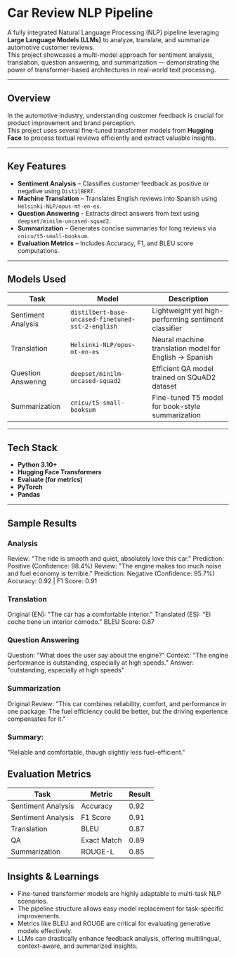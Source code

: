 # Car Review NLP Pipeline

A fully integrated Natural Language Processing (NLP) pipeline leveraging **Large Language Models (LLMs)** to analyze, translate, and summarize automotive customer reviews.  
This project showcases a multi-model approach for sentiment analysis, translation, question answering, and summarization — demonstrating the power of transformer-based architectures in real-world text processing.

---

## Overview

In the automotive industry, understanding customer feedback is crucial for product improvement and brand perception.  
This project uses several fine-tuned transformer models from **Hugging Face** to process textual reviews efficiently and extract valuable insights.

---

## Key Features

- **Sentiment Analysis** – Classifies customer feedback as positive or negative using `DistilBERT`.
- **Machine Translation** – Translates English reviews into Spanish using `Helsinki-NLP/opus-mt-en-es`.
- **Question Answering** – Extracts direct answers from text using `deepset/minilm-uncased-squad2`.
- **Summarization** – Generates concise summaries for long reviews via `cnicu/t5-small-booksum`.
- **Evaluation Metrics** – Includes Accuracy, F1, and BLEU score computations.

---

## Models Used

| Task | Model | Description |
|------|--------|-------------|
| Sentiment Analysis | `distilbert-base-uncased-finetuned-sst-2-english` | Lightweight yet high-performing sentiment classifier |
| Translation | `Helsinki-NLP/opus-mt-en-es` | Neural machine translation model for English → Spanish |
| Question Answering | `deepset/minilm-uncased-squad2` | Efficient QA model trained on SQuAD2 dataset |
| Summarization | `cnicu/t5-small-booksum` | Fine-tuned T5 model for book-style summarization |

---

## Tech Stack

- **Python 3.10+**
- **Hugging Face Transformers**
- **Evaluate (for metrics)**
- **PyTorch**
- **Pandas**

---

## Sample Results
### Analysis 
Review: "The ride is smooth and quiet, absolutely love this car."
Prediction: Positive (Confidence: 98.4%)
Review: "The engine makes too much noise and fuel economy is terrible."
Prediction: Negative (Confidence: 95.7%)
Accuracy: 0.92 | F1 Score: 0.91

### Translation
Original (EN): "The car has a comfortable interior."
Translated (ES): "El coche tiene un interior cómodo."
BLEU Score: 0.87

### Question Answering
Question: "What does the user say about the engine?"
Context: "The engine performance is outstanding, especially at high speeds."
Answer: "outstanding, especially at high speeds"

### Summarization
Original Review:
"This car combines reliability, comfort, and performance in one package. 
The fuel efficiency could be better, but the driving experience compensates for it."

### Summary:
"Reliable and comfortable, though slightly less fuel-efficient."

## Evaluation Metrics
| Task | Metric | Result |
|------|--------|--------|
| Sentiment Analysis	| Accuracy | 0.92 | 
| Sentiment Analysis	| F1 Score | 0.91 |
| Translation | BLEU	| 0.87 |
|QA | Exact Match | 0.89 |
| Summarization | ROUGE-L | 0.85 |

## Insights & Learnings
- Fine-tuned transformer models are highly adaptable to multi-task NLP scenarios.
- The pipeline structure allows easy model replacement for task-specific improvements.
- Metrics like BLEU and ROUGE are critical for evaluating generative models effectively.
- LLMs can drastically enhance feedback analysis, offering multilingual, context-aware, and summarized insights.
